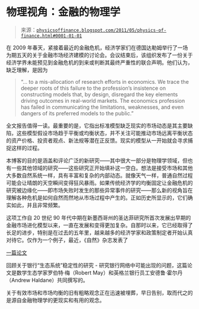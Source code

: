 <!--yml

分类：未分类

日期：2024-05-18 07:09:10

-->

# 物理视角：金融的物理学

> 来源：[`physicsoffinance.blogspot.com/2011/05/physics-of-finance.html#0001-01-01`](http://physicsoffinance.blogspot.com/2011/05/physics-of-finance.html#0001-01-01)

在 2009 年春天，紧接着最近的金融危机，经济学家们在德国达勒姆举行了一场为期五天的关于金融市场经济建模的讨论会。会议结束后，该组织发布了一份关于经济学界未能预见到金融危机的到来或判断其最终严重性的联合声明。他们认为，缺乏理解，是因为

> “... to a mis-allocation of research efforts in economics. We trace the deeper roots of this failure to the profession’s insistence on constructing models that, by design, disregard the key elements driving outcomes in real-world markets. The economics profession has failed in communicating the limitations, weaknesses, and even dangers of its preferred models to the public.”

全文报告值得一读。最重要的是，它指出标准模型缺乏现实的市场动态是其主要缺陷，这些模型假设市场趋于平衡或均衡状态，并不关注可能推动市场远离平衡状态的资产价格、投资者观点、新法规等潜在正反馈。现实的模型从一开始就会寻求捕捉这样的过程。

本博客的目的是涵盖和评论广泛的新研究——其中很大一部分是物理学领域，但也有一些其他领域的研究——这些研究正开始填补这一空白。想法是接受市场和其他大多数自然系统一样，具有丰富和复杂的内部动态。就像天气一样，普通自然过程可能会让晴朗的天空瞬间变得狂风暴雨。如果传统经济学的均衡固定让金融危机的研究被边缘化——即市场失败时发生的那些异常事件的研究——那么新的视角旨在理解各种危机是如何自然而然地从市场过程中产生的。正如历史所显示的，它们确实如此，并且非常频繁。

这项工作自 20 世纪 90 年代中期在新墨西哥州的圣达菲研究所首次发展出早期的金融市场进化模型以来，一直在发展和变得更加复杂。自那时以来，它已经取得了长足的进步，特别是在过去的五年里，越来越多的经济学家和政策制定者开始认真对待它。仅作为一个例子，最近，《自然》杂志发表了

[一篇论文](http://www.nature.com/nature/journal/v469/n7330/full/nature09659.html)

回顾关于银行“生态系统”稳定性的研究 - 研究银行网络中可能出现的问题，这篇论文是数学生态学家罗伯特·梅（Robert May）和英格兰银行员工安德鲁·霍尔丹（Andrew Haldane）共同撰写的。

关于有效市场和市场均衡的旧有粗略观念正在迅速被埋葬，早日告别，取而代之的是源自金融物理学的更现实和有用的观念。

